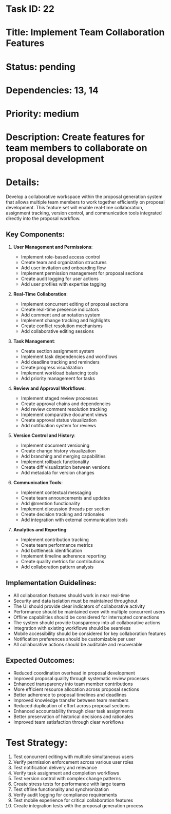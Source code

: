 # Task ID: 22
# Title: Implement Team Collaboration Features
# Status: pending
# Dependencies: 13, 14
# Priority: medium
# Description: Create features for team members to collaborate on proposal development

# Details:
Develop a collaborative workspace within the proposal generation system that allows multiple team members to work together efficiently on proposal development. This feature set will enable real-time collaboration, assignment tracking, version control, and communication tools integrated directly into the proposal workflow.

## Key Components:

1. **User Management and Permissions**:
   - Implement role-based access control
   - Create team and organization structures
   - Add user invitation and onboarding flow
   - Implement permission management for proposal sections
   - Create audit logging for user actions
   - Add user profiles with expertise tagging

2. **Real-Time Collaboration**:
   - Implement concurrent editing of proposal sections
   - Create real-time presence indicators
   - Add comment and annotation system
   - Implement change tracking and highlights
   - Create conflict resolution mechanisms
   - Add collaborative editing sessions

3. **Task Management**:
   - Create section assignment system
   - Implement task dependencies and workflows
   - Add deadline tracking and reminders
   - Create progress visualization
   - Implement workload balancing tools
   - Add priority management for tasks

4. **Review and Approval Workflows**:
   - Implement staged review processes
   - Create approval chains and dependencies
   - Add review comment resolution tracking
   - Implement comparative document views
   - Create approval status visualization
   - Add notification system for reviews

5. **Version Control and History**:
   - Implement document versioning
   - Create change history visualization
   - Add branching and merging capabilities
   - Implement rollback functionality
   - Create diff visualization between versions
   - Add metadata for version changes

6. **Communication Tools**:
   - Implement contextual messaging
   - Create team announcements and updates
   - Add @mention functionality
   - Implement discussion threads per section
   - Create decision tracking and rationales
   - Add integration with external communication tools

7. **Analytics and Reporting**:
   - Implement contribution tracking
   - Create team performance metrics
   - Add bottleneck identification
   - Implement timeline adherence reporting
   - Create quality metrics for contributions
   - Add collaboration pattern analysis

## Implementation Guidelines:

- All collaboration features should work in near real-time
- Security and data isolation must be maintained throughout
- The UI should provide clear indicators of collaborative activity
- Performance should be maintained even with multiple concurrent users
- Offline capabilities should be considered for interrupted connections
- The system should provide transparency into all collaborative actions
- Integration with existing workflows should be seamless
- Mobile accessibility should be considered for key collaboration features
- Notification preferences should be customizable per user
- All collaborative actions should be auditable and recoverable

## Expected Outcomes:

- Reduced coordination overhead in proposal development
- Improved proposal quality through systematic review processes
- Enhanced transparency into team member contributions
- More efficient resource allocation across proposal sections
- Better adherence to proposal timelines and deadlines
- Improved knowledge transfer between team members
- Reduced duplication of effort across proposal sections
- Enhanced accountability through clear task assignments
- Better preservation of historical decisions and rationales
- Improved team satisfaction through clear workflows

# Test Strategy:
1. Test concurrent editing with multiple simultaneous users
2. Verify permission enforcement across various user roles
3. Test notification delivery and relevance
4. Verify task assignment and completion workflows
5. Test version control with complex change patterns
6. Create stress tests for performance with large teams
7. Test offline functionality and synchronization
8. Verify audit logging for compliance requirements
9. Test mobile experience for critical collaboration features
10. Create integration tests with the proposal generation process
